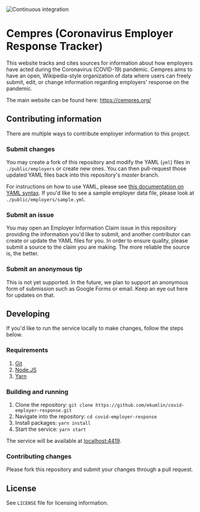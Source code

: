 ![Continuous integration](https://github.com/ekumlin/covid-employer-response/workflows/Continuous%20integration/badge.svg)

# Cempres (**C**oronavirus **Emp**loyer **Res**ponse Tracker)
This website tracks and cites sources for information about how employers have acted during the Coronavirus (COVID-19) pandemic. Cempres aims to have an open, Wikipedia-style organization of data where users can freely submit, edit, or change information regarding employers' response on the pandemic. 

The main website can be found here: https://cempres.org/

## Contributing information
There are multiple ways to contribute employer information to this project.

### Submit changes
You may create a fork of this repository and modify the YAML (`yml`) files in `./public/employers` or create new ones. You can then pull-request those updated YAML files back into this repository's *master* branch.

For instructions on how to use YAML, please see [this documentation on YAML syntax](https://docs.ansible.com/ansible/latest/reference_appendices/YAMLSyntax.html). If you'd like to see a sample employer data file, please look at `./public/employers/sample.yml`.

### Submit an issue
You may open an Employer Information Claim issue in this repository providing the information you'd like to submit, and another contributor can create or update the YAML files for you. In order to ensure quality, please submit a source to the claim you are making. The more reliable the source is, the better. 

### Submit an anonymous tip
This is not yet supported. In the future, we plan to support an anonymous form of submission such as Google Forms or email. Keep an eye out here for updates on that.

## Developing
If you'd like to run the service locally to make changes, follow the steps below.

### Requirements
1. [Git](https://git-scm.com)
1. [Node.JS](https://nodejs.org)
1. [Yarn](https://classic.yarnpkg.com/en/docs/install)

### Building and running
1. Clone the repository: `git clone https://github.com/ekumlin/covid-employer-response.git`
1. Navigate into the repository: `cd covid-employer-response`
1. Install packages: `yarn install`
1. Start the service: `yarn start`

The service will be available at [localhost:4419](http://localhost:4419/).

### Contributing changes
Please fork this repository and submit your changes through a pull request.

## License
See `LICENSE` file for licensing information.
